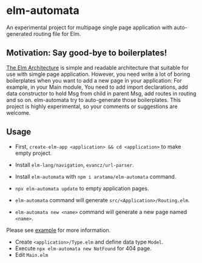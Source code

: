 # elm-automata 

An experimental project for multipage single page application with auto-generated routing file for Elm.

## Motivation: Say good-bye to boilerplates!

[The Elm Architecture](https://guide.elm-lang.org/architecture/) is simple and readable architecture that suitable for use with simgle page application.
However, you need write a lot of boring boilerplates when you want to add a new page in your application: 
For example, in your Main module, You need to add import declarations, add data constructor to hold Msg from child in parent Msg, add routes in routing and so on. 
elm-automata try to auto-generate those boilerplates. This project is highly experimental, so your comments or suggestions are welcome.


## Usage 

* First, `create-elm-app <application> && cd <application>` to make empty project.
* Install `elm-lang/navigation`, `evancz/url-parser`.
* Install `elm-automata` with `npm i aratama/elm-automata` command.
* `npx elm-automata update` to empty application pages.


* `elm-automata` command will generate `src/<Application>/Routing.elm`.
* `elm-automata new <name>` command will generate a new page named `<name>`.

Please see [example](example) for more information.


* Create `<application>/Type.elm` and define data type `Model`.
* Execute `npx elm-automata new NotFound` for 404 page.
* Edit `Main.elm`